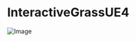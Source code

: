 # InteractiveGrassUE4

![Image](https://github.com/codewings/.IMAGES/blob/master/InteractiveGrassUE4.gif)
